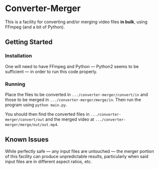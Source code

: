 # Converter-Merger

This is a facility for converting and/or merging video files **in bulk**, using FFmpeg (and a bit of Python).

## Getting Started

### Installation

One will need to have FFmpeg and Python &mdash; Python2 seems to be sufficient &mdash; in order to run this code properly.

### Running

Place the files to be converted in `.../converter-merger/convert/in` and those to be merged in `.../converter-merger/merge/in`. Then run the program using `python main.py`.

You should then find the converted files in `.../converter-merger/convert/out` and the merged video at `.../converter-merger/merge/out/out.mp4`.

## Known Issues

While perfectly safe &mdash; any input files are untouched &mdash; the merger portion of this facility can produce unpredictable results, particularly when said input files are in different aspect ratios, etc.
